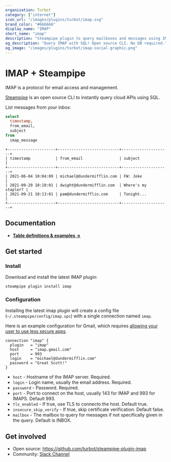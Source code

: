 ```yaml
---
organization: Turbot
category: ["internet"]
icon_url: "/images/plugins/turbot/imap.svg"
brand_color: "#666666"
display_name: "IMAP"
short_name: "imap"
description: "Steampipe plugin to query mailboxes and messages using IMAP."
og_description: "Query IMAP with SQL! Open source CLI. No DB required."
og_image: "/images/plugins/turbot/imap-social-graphic.png"
---
```


# IMAP + Steampipe

IMAP is a protocol for email access and management.

[Steampipe](https://steampipe.io) is an open source CLI to instantly query cloud APIs using SQL.

List messages from your inbox:

```sql
select
  timestamp,
  from_email,
  subject
from
  imap_message
```

```
+---------------------+---------------------------+---------------------+
| timestamp           | from_email                | subject             |
+---------------------+---------------------------+---------------------+
| 2021-06-04 10:04:09 | michael@dundermifflin.com | FW: Joke            |
| 2021-09-20 10:10:01 | dwight@dundermifflin.com  | Where's my stapler? |
| 2021-09-21 10:13:01 | pam@dundermifflin.com     | Tonight...          |
+---------------------+---------------------------+---------------------+
```

## Documentation

- **[Table definitions & examples →](/plugins/turbot/imap/tables)**

## Get started

### Install

Download and install the latest IMAP plugin:

```bash
steampipe plugin install imap
```

### Configuration

Installing the latest imap plugin will create a config file (`~/.steampipe/config/imap.spc`) with a single connection named `imap`.

Here is an example configuration for Gmail, which requires [allowing your user to use less secure apps](https://support.google.com/a/answer/6260879?hl=en).

```hcl
connection "imap" {
  plugin   = "imap"
  host     = "imap.gmail.com"
  port     = 993
  login    = "michael@dundermifflin.com"
  password = "Great Scott!"
}
```

- `host` - Hostname of the IMAP server. Required.
- `login` - Login name, usually the email address. Required.
- `password` - Password. Required.
- `port` - Port to connect on the host, usually 143 for IMAP and 993 for IMAPS. Default 993.
- `tls_enabled` - If true, use TLS to connecto the host. Default true.
- `insecure_skip_verify` - If true, skip certificate verification. Default false.
- `mailbox` - The mailbox to query for messages if not specifically given in the query. Default is INBOX.

## Get involved

- Open source: https://github.com/turbot/steampipe-plugin-imap
- Community: [Slack Channel](https://join.slack.com/t/steampipe/shared_invite/zt-oij778tv-lYyRTWOTMQYBVAbtPSWs3g)
